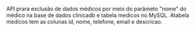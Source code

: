 API prara exclusão de dados médicos por meio do parãmeto "nome" do médico na base de dados clinicadb e tabela medicos no MySQL. Atabela medicos tem as colunas id, nome, telefone, email e descricao.
